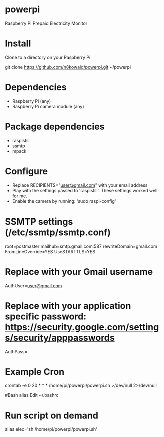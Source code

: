 # powerpi
Raspberry Pi Prepaid Electricity Monitor

# Install
Clone to a directory on your Raspberry Pi

git clone https://github.com/n8kowald/powerpi.git ~/powerpi

# Dependencies
- Raspberry Pi (any)
- Raspberry Pi camera module (any)

# Package dependencies
- raspistill
- ssmtp
- mpack

# Configure
- Replace RECIPIENTS="user@gmail.com" with your email address
- Play with the settings passed to 'raspistill'. These settings worked well for me.
- Enable the camera by running: 'sudo raspi-config'

# SSMTP settings (/etc/ssmtp/ssmtp.conf)
root=postmaster
mailhub=smtp.gmail.com:587
rewriteDomain=gmail.com
FromLineOverride=YES
UseSTARTTLS=YES
# Replace with your Gmail username
AuthUser=user@gmail.com
# Replace with your application specific password: https://security.google.com/settings/security/apppasswords
AuthPass=

# Example Cron
crontab -e
0 20 * * * /home/pi/powerpi/powerpi.sh >/dev/null 2>/dev/null

#Bash alias
Edit ~/.bashrc

# Run script on demand
alias elec='sh /home/pi/powerpi/powerpi.sh'
